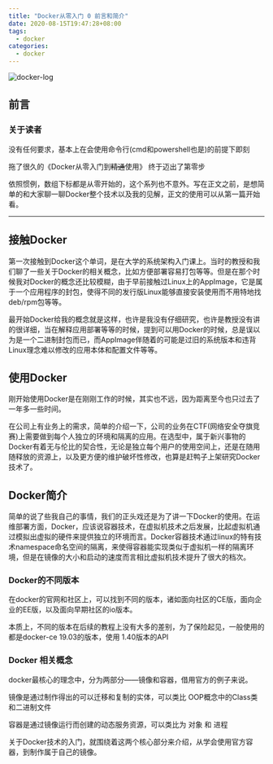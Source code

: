 ```yaml
---
title: "Docker从零入门 0 前言和简介"
date: 2020-08-15T19:47:28+08:00
tags:
  - docker
categories:
  - docker
---
```

![docker-log](/image/docker/logo.png)

## 前言

### 关于读者

没有任何要求，基本上在会使用命令行(cmd和powershell也是)的前提下即刻

拖了很久的《Docker从零入门到~~精通~~使用》 终于迈出了第零步  

依照惯例，数组下标都是从零开始的，这个系列也不意外。写在正文之前，是想简单的和大家聊一聊Docker整个技术以及我的见解，正文的使用可以从第一篇开始看。

---

## 接触Docker

第一次接触到Docker这个单词，是在大学的系统架构入门课上。当时的教授和我们聊了一些关于Docker的相关概念，比如方便部署容易打包等等。但是在那个时候我对Docker的概念还比较模糊，由于早前接触过Linux上的AppImage，它是属于一个应用程序的封包，使得不同的发行版Linux能够直接安装使用而不用特地找deb/rpm包等等。

最开始Docker给我的概念就是这样，也许是我没有仔细研究，也许是教授没有讲的很详细，当在解释应用部署等等的时候，提到可以用Docker的时候，总是误以为是一个二进制封包而已，而AppImage伴随着的可能是过旧的系统版本和违背Linux理念难以修改的应用本体和配置文件等等。


## 使用Docker

刚开始使用Docker是在刚刚工作的时候，其实也不远，因为距离至今也只过去了一年多一些时间。

在公司上有业务上的需求，简单的介绍一下，公司的业务在CTF(网络安全夺旗竞赛)上需要做到每个人独立的环境和隔离的应用。在选型中，属于新兴事物的Docker有着无与伦比的契合性，无论是独立每个用户的使用空间上，还是在随用随释放的资源上，以及更方便的维护破坏性修改，也算是赶鸭子上架研究Docker技术了。


## Docker简介

简单的说了些我自己的事情，我们的正头戏还是为了讲一下Docker的使用。在运维部署方面，Docker，应该说容器技术，在虚拟机技术之后发展，比起虚拟机通过模拟出虚拟的硬件来提供独立的环境而言。Docker容器技术通过linux的特有技术namespace命名空间的隔离，来使得容器能实现类似于虚拟机一样的隔离环境，但是在镜像的大小和启动的速度而言相比虚拟机技术提升了很大的档次。

### Docker的不同版本

在docker的官网和社区上，可以找到不同的版本，诸如面向社区的CE版，面向企业的EE版，以及面向早期社区的io版本。

本质上，不同的版本在后续的教程上没有大多的差别，为了保险起见，一般使用的都是docker-ce 19.03的版本，使用 1.40版本的API

### Docker 相关概念

docker最核心的理念中，分为两部分——镜像和容器，借用官方的例子来说。

镜像是通过制作得出的可以迁移和复制的实体，可以类比 OOP概念中的Class类和二进制文件

容器是通过镜像运行而创建的动态服务资源，可以类比为 对象 和 进程

关于Docker技术的入门，就围绕着这两个核心部分来介绍，从学会使用官方容器，到制作属于自己的镜像。

